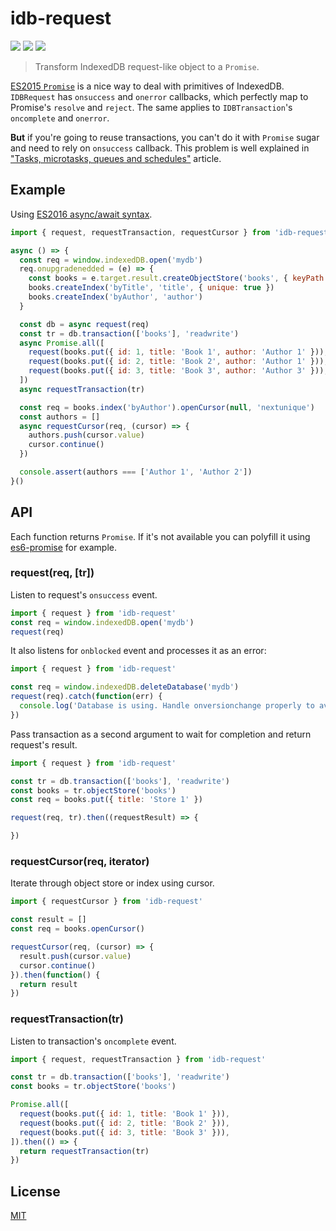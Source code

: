 # idb-request

[![](https://img.shields.io/npm/v/idb-request.svg)](https://npmjs.org/package/idb-request)
[![](https://img.shields.io/travis/treojs/idb-request.svg)](https://travis-ci.org/treojs/idb-request)
[![](http://img.shields.io/npm/dm/idb-request.svg)](https://npmjs.org/package/idb-request)

> Transform IndexedDB request-like object to a `Promise`.

[ES2015 `Promise`](https://developer.mozilla.org/en/docs/Web/JavaScript/Reference/Global_Objects/Promise) is a nice way to deal with primitives of IndexedDB. `IDBRequest` has `onsuccess` and `onerror` callbacks, which perfectly map to Promise's `resolve` and `reject`. The same applies to `IDBTransaction`'s `oncomplete` and `onerror`.

**But** if you're going to reuse transactions, you can't do it with `Promise` sugar and need to rely on `onsuccess` callback. This problem is well explained in ["Tasks, microtasks, queues and schedules"](https://jakearchibald.com/2015/tasks-microtasks-queues-and-schedules/) article.

## Example

Using [ES2016 async/await syntax](http://tc39.github.io/ecmascript-asyncawait/).

```js
import { request, requestTransaction, requestCursor } from 'idb-request'

async () => {  
  const req = window.indexedDB.open('mydb')
  req.onupgradenedded = (e) => {
    const books = e.target.result.createObjectStore('books', { keyPath: 'id' })
    books.createIndex('byTitle', 'title', { unique: true })
    books.createIndex('byAuthor', 'author')
  }

  const db = async request(req)
  const tr = db.transaction(['books'], 'readwrite')
  async Promise.all([
    request(books.put({ id: 1, title: 'Book 1', author: 'Author 1' })),
    request(books.put({ id: 2, title: 'Book 2', author: 'Author 1' })),
    request(books.put({ id: 3, title: 'Book 3', author: 'Author 3' })),
  ])
  async requestTransaction(tr)

  const req = books.index('byAuthor').openCursor(null, 'nextunique')
  const authors = []
  async requestCursor(req, (cursor) => {
    authors.push(cursor.value)
    cursor.continue()
  })

  console.assert(authors === ['Author 1', 'Author 2'])
}()
```

## API

Each function returns `Promise`.
If it's not available you can polyfill it using [es6-promise](https://github.com/jakearchibald/es6-promise) for example.

### request(req, [tr])

Listen to request's `onsuccess` event.

```js
import { request } from 'idb-request'
const req = window.indexedDB.open('mydb')
request(req)
```

It also listens for `onblocked` event and processes it as an error:

```js
import { request } from 'idb-request'

const req = window.indexedDB.deleteDatabase('mydb')
request(req).catch(function(err) {
  console.log('Database is using. Handle onversionchange properly to avoid blocks.')
})
```

Pass transaction as a second argument to wait for completion and return request's result.

```js
import { request } from 'idb-request'

const tr = db.transaction(['books'], 'readwrite')
const books = tr.objectStore('books')
const req = books.put({ title: 'Store 1' })

request(req, tr).then((requestResult) => {

})
```

### requestCursor(req, iterator)

Iterate through object store or index using cursor.

```js
import { requestCursor } from 'idb-request'

const result = []
const req = books.openCursor()

requestCursor(req, (cursor) => {
  result.push(cursor.value)
  cursor.continue()
}).then(function() {
  return result
})
```

### requestTransaction(tr)

Listen to transaction's `oncomplete` event.

```js
import { request, requestTransaction } from 'idb-request'

const tr = db.transaction(['books'], 'readwrite')
const books = tr.objectStore('books')

Promise.all([
  request(books.put({ id: 1, title: 'Book 1' })),
  request(books.put({ id: 2, title: 'Book 2' })),
  request(books.put({ id: 3, title: 'Book 3' })),
]).then(() => {
  return requestTransaction(tr)
})
```

## License

[MIT](./LICENSE)
